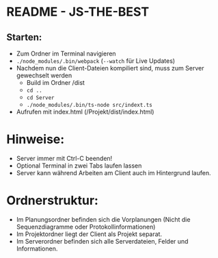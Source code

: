 # README - JS-THE-BEST


## Starten:
 
 - Zum Ordner im Terminal navigieren
 - ```./node_modules/.bin/webpack``` (```--watch``` für Live Updates)
 - Nachdem nun die Client-Dateien kompiliert sind, muss zum Server gewechselt werden
    - Build im Ordner /dist 
    - `cd ..`
    - `cd Server`
    - `./node_modules/.bin/ts-node src/indext.ts`
 - Aufrufen mit index.html (/Projekt/dist/index.html)


# Hinweise:
- Server immer mit Ctrl-C beenden!
- Optional Terminal in zwei Tabs laufen lassen
- Server kann während Arbeiten am Client auch im Hintergrund laufen.

# Ordnerstruktur:
- Im Planungsordner befinden sich die Vorplanungen (Nicht die Sequenzdiagramme oder Protokollinformationen)
- Im Projektordner liegt der Client als Projekt separat.
- Im Serverordner befinden sich alle Serverdateien, Felder und Informationen.